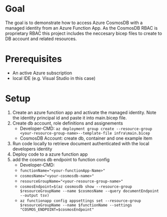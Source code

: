 # Goal
The goal is to demonstrate how to access Azure CosmosDB with a managed identity from an Azure Function App.
As the CosmosDB RBAC is proprietary RBAC this project includes the neccesary bicep files to create to DB account and related resources.

# Prerequisites
- An active Azure subscription
- local IDE (e.g. Visual Studio in this case)

# Setup
1. Create an azure function app and activate the managed identity. Note the identity principal id and paste it into main.bicep file.
2. Create db account, role definitions and assignements
     - Developer-CMD: `az deployment group create --resource-group <your-resource-group-name>--template-file infra\main.bicep`
     - CosmosDB Account: create db, container and one example item
3. Run code locally to retrieve document authenticated with the local developers identity
4. Deploy code to a azure function app
5. add the cosmos db endpoint to function config
    - Developer-CMD: 
    - `functionName="<your-functionApp-Name>"`
    - `cosmosName="<your-cosmosdb-name>"`
    - `resourceGroupName="<your-resource-group-name>"`
    - `cosmosEndpoint=$(az cosmosdb show --resource-group $resourceGroupName --name $cosmosName --query documentEndpoint --output tsv)`
    - `az functionapp config appsettings set --resource-group $resourceGroupName --name $functionName --settings "COSMOS_ENDPOINT=$cosmosEndpoint"`
